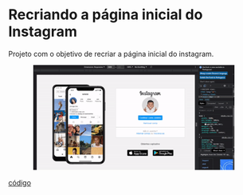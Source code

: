 # Recriando a página inicial do Instagram

Projeto com o objetivo de recriar a página inicial do instagram.

  <p align="center">
 		<img src="projetos/5-recriando-pagina-instagram/recriando-instagram.gif?raw=true" alt="Projeto 1" width="80%" height="70%" />
  </p>

  [código]

  [Código]:<https://github.com/jacivaldocarvalho/Bootcamp---Spread-Fullstack-Developer/tree/main/Dias/projetos/5-recriando-pagina-instagram>